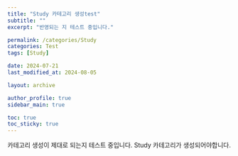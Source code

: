 ```yaml
---
title: "Study 카테고리 생성test"
subtitle: ""
excerpt: "반영되는 지 테스트 중입니다."

permalink: /categories/Study
categories: Test
tags: [Study]  

date: 2024-07-21
last_modified_at: 2024-08-05

layout: archive

author_profile: true
sidebar_main: true

toc: true
toc_sticky: true
---
```




카테고리 생성이 제대로 되는지 테스트 중입니다. Study 카테고리가 생성되어야합니다.
